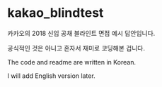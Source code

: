 # kakao_blindtest

카카오의 2018 신입 공채 블라인트 면접 예시 답안입니다.

공식적인 것은 아니고 혼자서 재미로 코딩해본 겁니다.



The code and readme are written in Korean.

I will add English version later.
